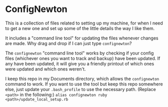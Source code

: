 # ConfigNewton
This is a collection of files related to setting up my machine, for when I need
to get a new one and set up some of the little details the way I like them.

It includes a "command line tool" for updating the files whenever changes are
made.  Why drag and drop if I can just type `confignewton`?

The `confignewton` "command line tool" works by checking if your config files
(whichever ones you want to track and backup) have been updated.  If any have
been updated, it will give you a friendly printout of which ones were updated
and which ones weren't.

I keep this repo in my Documents directory, which allows the `confignewton`
command to work.  If you want to use the tool but keep this repo somewhere else,
just update your `.bash_profile` to use the necessary path.  (Replace `<path>`
in the following:)  `alias confignewton ruby <path>/update_local_setup.rb`
